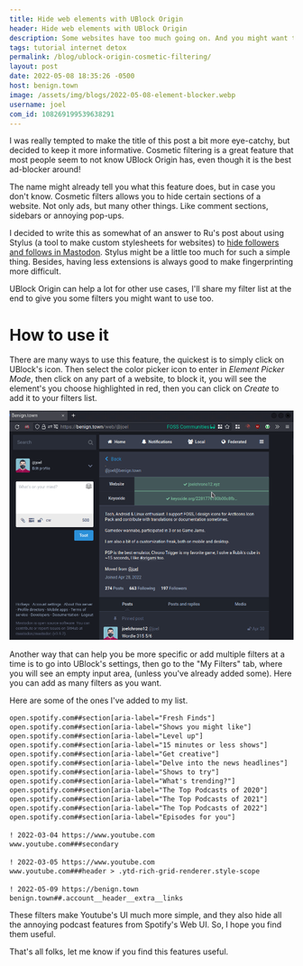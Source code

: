 ```yaml
---
title: Hide web elements with UBlock Origin
header: Hide web elements with UBlock Origin
description: Some websites have too much going on. And you might want to use extensions to simplify them, but you might just be able to do it using current ad-blocker
tags: tutorial internet detox
permalink: /blog/ublock-origin-cosmetic-filtering/
layout: post
date: 2022-05-08 18:35:26 -0500
host: benign.town
image: /assets/img/blogs/2022-05-08-element-blocker.webp
username: joel
com_id: 108269199539638291
---
```


I was really tempted to make the title of this post a bit more eye-catchy, but decided to keep it more informative. Cosmetic filtering is a great feature that most people seem to not know UBlock Origin has, even though it is the best ad-blocker around!

The name might already tell you what this feature does, but in case you don't know. Cosmetic filters allows you to hide certain sections of a website. Not only ads, but many other things. Like comment sections, sidebars or annoying pop-ups.

I decided to write this as somewhat of an answer to Ru's post about using Stylus (a tool to make custom stylesheets for websites) to [hide followers and follows in Mastodon](https://rusingh.com/hide-followers-following-on-mastodons-web-ui/). Stylus might be a little too much for such a simple thing. Besides, having less extensions is always good to make fingerprinting more difficult. 

UBlock Origin can help a lot for other use cases, I'll share my filter list at the end to give you some filters you might want to use too.

# How to use it

There are many ways to use this feature, the quickest is to simply click on UBlock's icon. Then select the color picker icon to enter in *Element Picker Mode*, then click on any part of a website, to block it, you will see the element's you choose highlighted in red, then you can click on *Create* to add it to your filters list.

![Element picker](/assets/img/blogs/2022-05-08-elementpicker.gif)

Another way that can help you be more specific or add multiple filters at a time is to go into UBlock's settings, then go to the "My Filters" tab, where you will see an empty input area, (unless you've already added some). Here you can add as many filters as you want.

Here are some of the ones I've added to my list.

```
open.spotify.com##section[aria-label="Fresh Finds"]
open.spotify.com##section[aria-label="Shows you might like"]
open.spotify.com##section[aria-label="Level up"]
open.spotify.com##section[aria-label="15 minutes or less shows"]
open.spotify.com##section[aria-label="Get creative"]
open.spotify.com##section[aria-label="Delve into the news headlines"]
open.spotify.com##section[aria-label="Shows to try"]
open.spotify.com##section[aria-label="What's trending?"]
open.spotify.com##section[aria-label="The Top Podcasts of 2020"]
open.spotify.com##section[aria-label="The Top Podcasts of 2021"]
open.spotify.com##section[aria-label="The Top Podcasts of 2022"]
open.spotify.com##section[aria-label="Episodes for you"]

! 2022-03-04 https://www.youtube.com
www.youtube.com###secondary

! 2022-03-05 https://www.youtube.com
www.youtube.com###header > .ytd-rich-grid-renderer.style-scope

! 2022-05-09 https://benign.town
benign.town##.account__header__extra__links

```

These filters make Youtube's UI much more simple, and they also hide all the annoying podcast features from Spotify's Web UI. So, I hope you find them useful.

That's all folks, let me know if you find this features useful.

